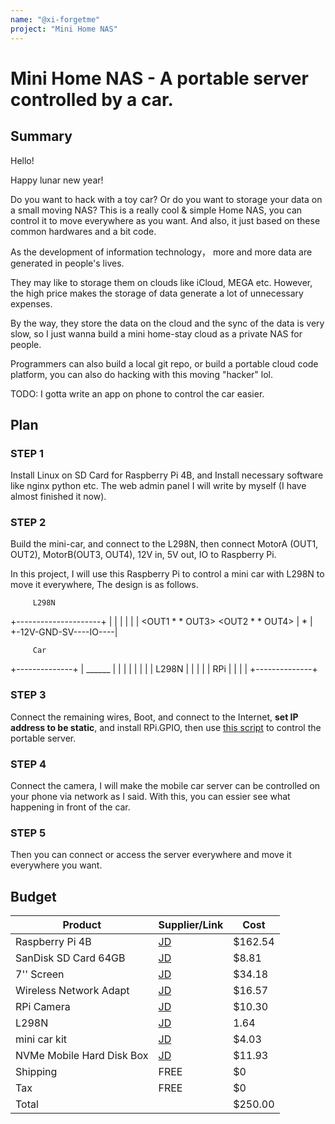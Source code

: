 ```yaml
---
name: "@xi-forgetme"
project: "Mini Home NAS"
---
```


# Mini Home NAS - A portable server controlled by a car.

## Summary

Hello! 

Happy lunar new year!

Do you want to hack with a toy car? Or do you want to storage your data on a small moving NAS? This is a really cool & simple Home NAS, you can control it to move everywhere as you want. And also, it just based on these common hardwares and a bit code.

As the development of information technology， more and more data are generated in people's lives.

They may like to storage them on clouds like iCloud, MEGA etc. However, the high price makes the storage of data generate a lot of unnecessary expenses.

By the way, they store the data on the cloud and the sync of the data is very slow, so I just wanna build a mini home-stay cloud as a private NAS for people.

Programmers can also build a local git repo, or build a portable cloud code platform, you can also do hacking with this moving "hacker" lol.


TODO: I gotta write an app on phone to control the car easier.


## Plan
### STEP 1
Install Linux on SD Card for Raspberry Pi 4B, and Install necessary software like nginx python etc. The web admin panel I will write by myself (I have almost finished it now). 

### STEP 2
Build the mini-car, and connect to the L298N, then connect MotorA (OUT1, OUT2), MotorB(OUT3, OUT4), 12V in, 5V out, IO to Raspberry Pi.

In this project, I will use this Raspberry Pi to control a mini car with L298N to move it everywhere, The design is as follows.

         L298N
+---------------------+
|                     |
|                     |
|                     |
<OUT1 *         * OUT3>
<OUT2 *         * OUT4>
|  *                  |
+-12V-GND-SV----IO----|

         Car
  +--------------+
  |    ______    |
 | |   |    |   | |
  |     L298N    |
  |              |
 | |    RPi     | |
  |              |
  +--------------+
### STEP 3
Connect the remaining wires, Boot, and connect to the Internet, **set IP address to be static**, and install RPi.GPIO, then use [this script](https://github.com/xi-forgetme/PyCar) to control the portable server.

### STEP 4
Connect the camera, I will make the mobile car server can be controlled on your phone via network as I said. With this, you can essier see what happening in front of the car.

### STEP 5
Then you can connect or access the server everywhere and move it everywhere you want.

## Budget


| Product         | Supplier/Link                         | Cost   |
| --------------- | ------------------------------------- | ------ |
| Raspberry Pi 4B | [JD](https://item.jd.com/100020415183.html) | $162.54  |
| SanDisk SD Card 64GB | [JD](https://item.jd.com/2141154.html)  | $8.81 |
| 7'' Screen | [JD](https://item.m.jd.com/product/44632987580.html) | $34.18 |
| Wireless Network Adapt | [JD](https://item.m.jd.com/product/10051857225000.html) | $16.57|
| RPi Camera | [JD](https://item.m.jd.com/product/10036673190479.html) | $10.30 |
| L298N | [JD](https://item.m.jd.com/product/10054711210476.html) | 1.64 |
| mini car kit | [JD](https://item.m.jd.com/product/67803770281.html) | $4.03 |
| NVMe Mobile Hard Disk Box | [JD](https://item.m.jd.com/product/100044436249.html) | $11.93 |
| Shipping | FREE | $0|
| Tax | FREE | $0 |
| Total | | $250.00 |

